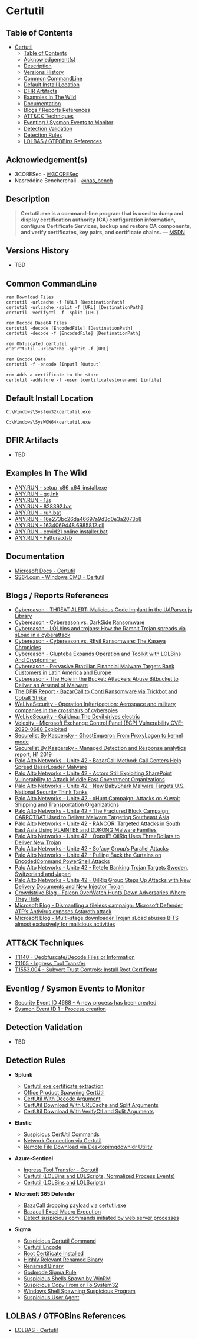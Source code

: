 # Certutil

## Table of Contents

- [Certutil](#certutil)
  - [Table of Contents](#table-of-contents)
  - [Acknowledgement(s)](#acknowledgements)
  - [Description](#description)
  - [Versions History](#versions-history)
  - [Common CommandLine](#common-commandline)
  - [Default Install Location](#default-install-location)
  - [DFIR Artifacts](#dfir-artifacts)
  - [Examples In The Wild](#examples-in-the-wild)
  - [Documentation](#documentation)
  - [Blogs / Reports References](#blogs--reports-references)
  - [ATT&CK Techniques](#attck-techniques)
  - [Eventlog / Sysmon Events to Monitor](#eventlog--sysmon-events-to-monitor)
  - [Detection Validation](#detection-validation)
  - [Detection Rules](#detection-rules)
  - [LOLBAS / GTFOBins References](#lolbas--gtfobins-references)

## Acknowledgement(s)

- 3CORESec - [@3CORESec](https://twitter.com/3CORESec)
- Nasreddine Bencherchali - [@nas_bench](https://twitter.com/nas_bench)

## Description

> **Certutil.exe is a command-line program that is used to dump and display certification authority (CA) configuration information, configure Certificate Services, backup and restore CA components, and verify certificates, key pairs, and certificate chains.** — [MSDN](https://docs.microsoft.com/en-us/windows-server/administration/windows-commands/certutil)

## Versions History

- TBD

## Common CommandLine

```batch
rem Download Files
certutil -urlcache -f [URL] [DestinationPath]
certutil -urlcache -split -f [URL] [DestinationPath]
certutil -verifyctl -f -split [URL]

rem Decode Base64 Files
certutil -decode [EncodedFile] [DestinationPath]
certutil -decode -f [EncodedFile] [DestinationPath]

rem Obfuscated certutil
c^e^r^tutil -urlca^che -spl^it -f [URL]

rem Encode Data
certutil -f -encode [Input] [Output]

rem Adds a certificate to the store
certutil -addstore -f -user [certificatestorename] [infile]
```

## Default Install Location

```batch
C:\Windows\System32\certutil.exe

C:\Windows\SysWOW64\certutil.exe
```

## DFIR Artifacts

- TBD

## Examples In The Wild

- [ANY.RUN - setup_x86_x64_install.exe](https://app.any.run/tasks/12bf82ab-5e67-41a7-8f8b-a592affa6c85/)
- [ANY.RUN - gg.lnk](https://app.any.run/tasks/03bb1566-7d3c-487f-974f-caa964c8931a/)
- [ANY.RUN - 1.js](https://app.any.run/tasks/e6312f6e-8f0c-4944-95c0-288bde8c9e97/)
- [ANY.RUN - 828392.bat](https://app.any.run/tasks/c1d20d66-f3e7-4a14-96a8-780381cda407/)
- [ANY.RUN - run.bat](https://app.any.run/tasks/424c10f5-4643-403b-8290-482c173d1af0/)
- [ANY.RUN - 16e273bc26da46697a9d3d0e3a2073b8](https://app.any.run/tasks/ec91a642-233c-4bd4-89da-cf131ff7131f/)
- [ANY.RUN - 1634069448.6985812.dll](https://app.any.run/tasks/8affbb93-f428-4160-bce1-e295e444ce3f/)
- [ANY.RUN - covid21 online installer.bat](https://app.any.run/tasks/e4af10ef-b856-4227-8b48-06a03950287d/)
- [ANY.RUN - Fattura.xlsb](https://app.any.run/tasks/7f76aae7-8e7a-4a6b-9852-96ee28d95cd9/)

## Documentation

- [Microsoft Docs - Certutil](https://docs.microsoft.com/en-us/windows-server/administration/windows-commands/certutil)
- [SS64.com - Windows CMD - Certutil](https://ss64.com/nt/certutil.html)

## Blogs / Reports References

- [Cybereason - THREAT ALERT: Malicious Code Implant in the UAParser.js Library](https://www.cybereason.com/blog/threat-alert-malicious-code-implant-in-the-uaparser.js-library)
- [Cybereason - Cybereason vs. DarkSide Ransomware](https://www.cybereason.com/blog/cybereason-vs-darkside-ransomware)
- [Cybereason - LOLbins and trojans: How the Ramnit Trojan spreads via sLoad in a cyberattack](https://www.cybereason.com/blog/banking-trojan-delivered-by-lolbins-ramnit-trojan)
- [Cybereason - Cybereason vs. REvil Ransomware: The Kaseya Chronicles](https://www.cybereason.com/blog/cybereason-vs-revil-ransomware-the-kaseya-chronicles)
- [Cybereason - Glupteba Expands Operation and Toolkit with LOLBins And Cryptominer](https://www.cybereason.com/blog/glupteba-expands-operation-and-toolkit-with-lolbins-cryptominer-and-router-exploit)
- [Cybereason - Pervasive Brazilian Financial Malware Targets Bank Customers in Latin America and Europe](https://www.cybereason.com/blog/brazilian-financial-malware-banking-europe-south-america)
- [Cybereason - The Hole in the Bucket: Attackers Abuse Bitbucket to Deliver an Arsenal of Malware](https://www.cybereason.com/blog/the-hole-in-the-bucket-attackers-abuse-bitbucket-to-deliver-an-arsenal-of-malware)
- [The DFIR Report - BazarCall to Conti Ransomware via Trickbot and Cobalt Strike](https://thedfirreport.com/2021/08/01/bazarcall-to-conti-ransomware-via-trickbot-and-cobalt-strike/)
- [WeLiveSecurity - Operation In(ter)ception: Aerospace and military companies in the crosshairs of cyberspies](https://www.welivesecurity.com/2020/06/17/operation-interception-aerospace-military-companies-cyberspies/)
- [WeLiveSecurity - Guildma: The Devil drives electric](https://www.welivesecurity.com/2020/03/05/guildma-devil-drives-electric/)
- [Volexity - Microsoft Exchange Control Panel (ECP) Vulnerability CVE-2020-0688 Exploited](https://www.volexity.com/blog/2020/03/06/microsoft-exchange-control-panel-ecp-vulnerability-cve-2020-0688-exploited/)
- [Securelist By Kaspersky - GhostEmperor: From ProxyLogon to kernel mode](https://securelist.com/ghostemperor-from-proxylogon-to-kernel-mode/104407/)
- [Securelist By Kaspersky - Managed Detection and Response analytics report, H1 2019](https://securelist.com/managed-detection-and-response-analytics-report/94076/)
- [Palo Alto Networks - Unite 42 - BazarCall Method: Call Centers Help Spread BazarLoader Malware](https://unit42.paloaltonetworks.com/bazarloader-malware/)
- [Palo Alto Networks - Unite 42 - Actors Still Exploiting SharePoint Vulnerability to Attack Middle East Government Organizations](https://unit42.paloaltonetworks.com/actors-still-exploiting-sharepoint-vulnerability/)
- [Palo Alto Networks - Unite 42 - New BabyShark Malware Targets U.S. National Security Think Tanks](https://unit42.paloaltonetworks.com/new-babyshark-malware-targets-u-s-national-security-think-tanks/)
- [Palo Alto Networks - Unite 42 - xHunt Campaign: Attacks on Kuwait Shipping and Transportation Organizations](https://unit42.paloaltonetworks.com/xhunt-campaign-attacks-on-kuwait-shipping-and-transportation-organizations/)
- [Palo Alto Networks - Unite 42 - The Fractured Block Campaign: CARROTBAT Used to Deliver Malware Targeting Southeast Asia](https://unit42.paloaltonetworks.com/unit42-the-fractured-block-campaign-carrotbat-malware-used-to-deliver-malware-targeting-southeast-asia/)
- [Palo Alto Networks - Unite 42 - RANCOR: Targeted Attacks in South East Asia Using PLAINTEE and DDKONG Malware Families](https://unit42.paloaltonetworks.com/unit42-rancor-targeted-attacks-south-east-asia-using-plaintee-ddkong-malware-families/)
- [Palo Alto Networks - Unite 42 - OopsIE! OilRig Uses ThreeDollars to Deliver New Trojan](https://unit42.paloaltonetworks.com/unit42-oopsie-oilrig-uses-threedollars-deliver-new-trojan/)
- [Palo Alto Networks - Unite 42 - Sofacy Group’s Parallel Attacks](https://unit42.paloaltonetworks.com/unit42-sofacy-groups-parallel-attacks/)
- [Palo Alto Networks - Unite 42 - Pulling Back the Curtains on EncodedCommand PowerShell Attacks](https://unit42.paloaltonetworks.com/unit42-pulling-back-the-curtains-on-encodedcommand-powershell-attacks/)
- [Palo Alto Networks - Unite 42 - Retefe Banking Trojan Targets Sweden, Switzerland and Japan](https://unit42.paloaltonetworks.com/retefe-banking-trojan-targets-sweden-switzerland-and-japan/)
- [Palo Alto Networks - Unite 42 - OilRig Group Steps Up Attacks with New Delivery Documents and New Injector Trojan](https://unit42.paloaltonetworks.com/unit42-oilrig-group-steps-attacks-new-delivery-documents-new-injector-trojan/)
- [Crowdstrike Blog - Falcon OverWatch Hunts Down Adversaries Where They Hide](https://www.crowdstrike.com/blog/four-popular-defensive-evasion-techniques-in-2021/)
- [Microsoft Blog - Dismantling a fileless campaign: Microsoft Defender ATP’s Antivirus exposes Astaroth attack](https://www.microsoft.com/security/blog/2019/07/08/dismantling-a-fileless-campaign-microsoft-defender-atp-next-gen-protection-exposes-astaroth-attack/)
- [Microsoft Blog - Multi-stage downloader Trojan sLoad abuses BITS almost exclusively for malicious activities](https://www.microsoft.com/security/blog/2019/12/12/multi-stage-downloader-trojan-sload-abuses-bits-almost-exclusively-for-malicious-activities/)

## ATT&CK Techniques

- [T1140 - Deobfuscate/Decode Files or Information](https://attack.mitre.org/techniques/T1140)
- [T1105 - Ingress Tool Transfer](https://attack.mitre.org/techniques/T1105)
- [T1553.004 - Subvert Trust Controls: Install Root Certificate](https://attack.mitre.org/techniques/T1553/004)

## Eventlog / Sysmon Events to Monitor

- [Security Event ID 4688 - A new process has been created](https://www.ultimatewindowssecurity.com/securitylog/encyclopedia/event.aspx?eventID=4688)
- [Sysmon Event ID 1 - Process creation](https://www.ultimatewindowssecurity.com/securitylog/encyclopedia/event.aspx?eventid=90001)

## Detection Validation

- TBD

## Detection Rules

- **Splunk**
  - [Certutil exe certificate extraction](https://research.splunk.com/endpoint/certutil_exe_certificate_extraction/)
  - [Office Product Spawning CertUtil](https://research.splunk.com/endpoint/office_product_spawning_certutil/)
  - [CertUtil With Decode Argument](https://research.splunk.com/endpoint/certutil_with_decode_argument/)
  - [CertUtil Download With URLCache and Split Arguments](https://research.splunk.com/endpoint/certutil_download_with_urlcache_and_split_arguments/)
  - [CertUtil Download With VerifyCtl and Split Arguments](https://research.splunk.com/endpoint/certutil_download_with_verifyctl_and_split_arguments/)

- **Elastic**
  - [Suspicious CertUtil Commands](https://github.com/elastic/detection-rules/blob/main/rules/windows/defense_evasion_suspicious_certutil_commands.toml)
  - [Network Connection via Certutil](https://github.com/elastic/detection-rules/blob/main/rules/windows/command_and_control_certutil_network_connection.toml)
  - [Remote File Download via Desktopimgdownldr Utility](https://github.com/elastic/detection-rules/blob/main/rules/windows/command_and_control_remote_file_copy_desktopimgdownldr.toml)

- **Azure-Sentinel**
  - [Ingress Tool Transfer - Certutil](https://github.com/Azure/Azure-Sentinel/blob/master/Solutions/FalconFriday/Analytic%20Rules/CertutilIngressToolTransfer.yaml)
  - [Certutil (LOLBins and LOLScripts, Normalized Process Events)](https://github.com/Azure/Azure-Sentinel/blob/master/Hunting%20Queries/ASimProcess/imProcess_Certutil-LOLBins.yaml)
  - [Certutil (LOLBins and LOLScripts)](https://github.com/Azure/Azure-Sentinel/blob/master/Hunting%20Queries/SecurityEvent/Certutil-LOLBins.yaml)

- **Microsoft 365 Defender**
  - [BazaCall dropping payload via certutil.exe](https://github.com/microsoft/Microsoft-365-Defender-Hunting-Queries/blob/master/Campaigns/Bazacall/Dropping%20payload%20via%20certutil.md)
  - [Bazacall Excel Macro Execution](https://github.com/microsoft/Microsoft-365-Defender-Hunting-Queries/blob/master/Campaigns/Bazacall/Excel%20Macro%20Execution.md)
  - [Detect suspicious commands initiated by web server processes](https://github.com/microsoft/Microsoft-365-Defender-Hunting-Queries/blob/master/Discovery/detect-suspicious-commands-initiated-by-web-server-processes.md)

- **Sigma**
  - [Suspicious Certutil Command](https://github.com/SigmaHQ/sigma/blob/master/rules/windows/process_creation/win_susp_certutil_command.yml)
  - [Certutil Encode](https://github.com/SigmaHQ/sigma/blob/master/rules/windows/process_creation/win_susp_certutil_encode.yml)
  - [Root Certificate Installed](https://github.com/SigmaHQ/sigma/blob/master/rules/windows/process_creation/process_creation_root_certificate_installed.yml)
  - [Highly Relevant Renamed Binary](https://github.com/SigmaHQ/sigma/blob/master/rules/windows/process_creation/win_renamed_binary_highly_relevant.yml)
  - [Renamed Binary](https://github.com/SigmaHQ/sigma/blob/master/rules/windows/process_creation/win_renamed_binary.yml)
  - [Godmode Sigma Rule](https://github.com/SigmaHQ/sigma/blob/master/other/godmode_sigma_rule.yml)
  - [Suspicious Shells Spawn by WinRM](https://github.com/SigmaHQ/sigma/blob/master/rules/windows/process_access/win_susp_shell_spawn_from_winrm.yml)
  - [Suspicious Copy From or To System32](https://github.com/SigmaHQ/sigma/blob/master/rules/windows/process_creation/win_susp_copy_system32.yml)
  - [Windows Shell Spawning Suspicious Program](https://github.com/SigmaHQ/sigma/blob/master/rules/windows/process_creation/win_shell_spawn_susp_program.yml)
  - [Suspicious User Agent](https://github.com/SigmaHQ/sigma/blob/master/rules/proxy/proxy_ua_suspicious.yml)

## LOLBAS / GTFOBins References

- [LOLBAS - Certutil](https://lolbas-project.github.io/lolbas/Binaries/Certutil/)
